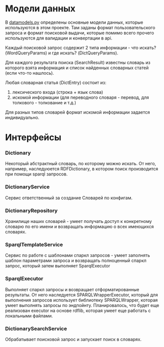 # Модели данных
В [datamodels.py](/dict_search/application/datamodels.py) определены основные модели данных, которые используются в 
этом проекте. Там заданы формат пользовательского запроса и формат поисковой выдачи, которые помимо всего прочего 
используются для валидации и конвертации в api.

Каждый поисковой запрос содержит 2 типа информации - что искать? (WordQueryParams) и где искать? (DictQueryParams).

Для каждого результата поиска (SearchResult) известны словарь из которого взята информация и список найденных словарных 
статей (если что-то нашлось). 

Любая словарная статья (DictEntry) состоит из:
1) лексического входа (строка + язык слова)
2) искомой информации (для переводного словаря - перевод, для толкового - толкование и т.д.)

Для разных типов словарей формат искомой информации задается индивидуально.

# Интерфейсы

### Dictionary
Некоторый абстрактный словарь, по которому можно искать. От него, например, наследуюется RDFDictionary, в котором поиск производится
при помощи sparql запросов.
### DictionaryService 
Сервис ответственный за создание Словарей по конфигам.
### DictionaryRepository
Хранилище наших словарей - умеет получать доступ к конкретному словарю по его имени и возвращать информацию о всех 
имеющихся словарях.
### SparqlTemplateService
Сервис по работе с шаблонами спаркл запросов - умеет заполнять шаблон параметрами запроса и возвращать полноценный 
спаркл запрос, который затем выполняет SparqlExecutor
### SparqlExecutor
Выполняет спаркл запросы и возвращает отформатированные результаты. От него наследуется SPARQLWrapperExecutor, который
для выполнения запросов использует библиотеку SPARQLWrapper, которая умеет выполнять запросы по эндпойнту. Планировалось,
что будет еще реализован executor на основе rdflib, которая умеет еще работать с локальными файлами. 

### DictionarySearchService
Обрабатывает поисковой запрос и запускает поиск в словарях. 
